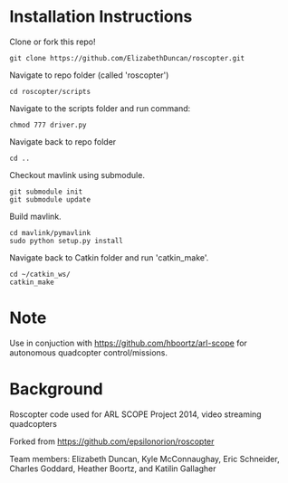 Installation Instructions
=======================

Clone or fork this repo!

`git clone https://github.com/ElizabethDuncan/roscopter.git`  

Navigate to repo folder (called 'roscopter')

`cd roscopter/scripts`  

Navigate to the scripts folder and run command:

`chmod 777 driver.py`  

Navigate back to repo folder

`cd ..`  

Checkout mavlink using submodule. 

`git submodule init`  
`git submodule update`

Build mavlink.

`cd mavlink/pymavlink`  
`sudo python setup.py install`  

Navigate back to Catkin folder and run 'catkin_make'.  

`cd ~/catkin_ws/`  
`catkin_make`  

Note
=======================
Use in conjuction with https://github.com/hboortz/arl-scope for autonomous quadcopter control/missions.

Background
=======================

Roscopter code used for ARL SCOPE Project 2014, video streaming quadcopters

Forked from https://github.com/epsilonorion/roscopter

Team members: Elizabeth Duncan, Kyle McConnaughay, Eric Schneider, Charles Goddard, Heather Boortz, and Katilin Gallagher

